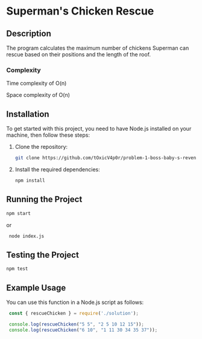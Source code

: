 # Superman's Chicken Rescue

## Description

The program calculates the maximum number of chickens Superman can rescue based on their positions and the length of the roof.

### Complexity
Time complexity of O(n)

Space complexity of O(n)

## Installation

To get started with this project, you need to have Node.js installed on your machine, then follow these steps:

1. Clone the repository:
   ```bash
   git clone https://github.com/tOxicV4p0r/problem-1-boss-baby-s-revenge.git

2. Install the required dependencies:
   ```bash
   npm install

## Running the Project

   ```bash
   npm start
   ```
or
   ```bash
    node index.js
   ```
## Testing the Project
   ```bash
   npm test
   ```

## Example Usage
You can use this function in a Node.js script as follows:
   ```javascript
    const { rescueChicken } = require('./solution');

    console.log(rescueChicken("5 5", "2 5 10 12 15"));
    console.log(rescueChicken("6 10", "1 11 30 34 35 37"));
